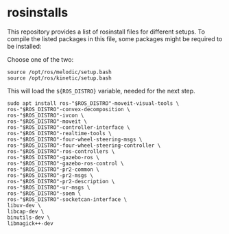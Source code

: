 # rosinstalls

This repository provides a list of rosinstall files for different setups.
To compile the listed packages in this file, some packages might be required to be installed:

Choose one of the two:
```
source /opt/ros/melodic/setup.bash
source /opt/ros/kinetic/setup.bash
```

This will load the `${ROS_DISTRO}` variable, needed for the next step.

```
sudo apt install ros-"$ROS_DISTRO"-moveit-visual-tools \
ros-"$ROS_DISTRO"-convex-decomposition \
ros-"$ROS_DISTRO"-ivcon \
ros-"$ROS_DISTRO"-moveit \
ros-"$ROS_DISTRO"-controller-interface \
ros-"$ROS_DISTRO"-realtime-tools \
ros-"$ROS_DISTRO"-four-wheel-steering-msgs \
ros-"$ROS_DISTRO"-four-wheel-steering-controller \
ros-"$ROS_DISTRO"-ros-controllers \
ros-"$ROS_DISTRO"-gazebo-ros \
ros-"$ROS_DISTRO"-gazebo-ros-control \
ros-"$ROS_DISTRO"-pr2-common \
ros-"$ROS_DISTRO"-pr2-msgs \
ros-"$ROS_DISTRO"-pr2-description \
ros-"$ROS_DISTRO"-ur-msgs \
ros-"$ROS_DISTRO"-soem \
ros-"$ROS_DISTRO"-socketcan-interface \
libuv-dev \
libcap-dev \
binutils-dev \
libmagick++-dev
```
